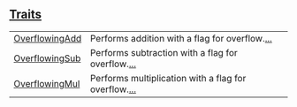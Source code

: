 
[Traits](./core-num-traits-ops-overflowing-traits.md)
 ---
| | |
|:---|:---|
| [OverflowingAdd](./core-num-traits-ops-overflowing-OverflowingAdd.md) | Performs addition with a flag for overflow.[...](./core-num-traits-ops-overflowing-OverflowingAdd.md) |
| [OverflowingSub](./core-num-traits-ops-overflowing-OverflowingSub.md) | Performs subtraction with a flag for overflow.[...](./core-num-traits-ops-overflowing-OverflowingSub.md) |
| [OverflowingMul](./core-num-traits-ops-overflowing-OverflowingMul.md) | Performs multiplication with a flag for overflow.[...](./core-num-traits-ops-overflowing-OverflowingMul.md) |
